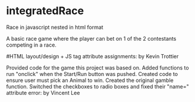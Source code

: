 integratedRace
==============

Race in javascript nested in html format

A basic race game where the player can bet on 1 of the 2 contestants competing
in a race.

#HTML layout/design + JS tag attribute assignments: by Kevin Trottier

Provided code for the game this project was based on. Added functions to run "onclick" when the Start/Run button was pushed. Created code to ensure user must pick an Animal to win. Created the original gamble function. Switched the checkboxes to radio boxes and fixed their "name=" attribute error: by Vincent Lee
